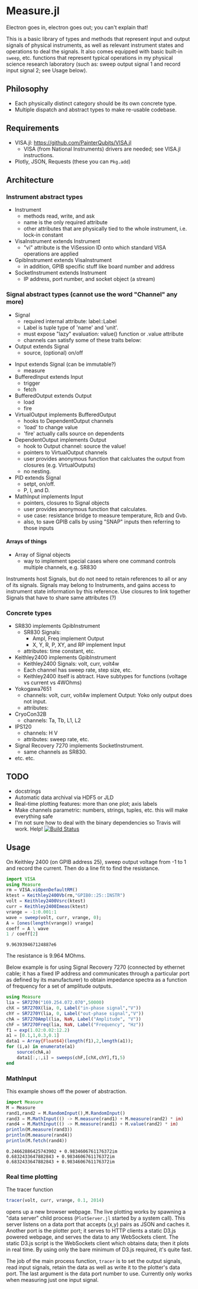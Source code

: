# Measure.jl

Electron goes in, electron goes out; you can't explain that!
<!-- I was getting tired of using tables of function names in Igor Pro (which make the instrument calls) to be looked up by the sweep code. -->
This is a basic library of types and methods that represent input and output signals of physical instruments, as well as relevant instrument states and operations to deal the signals. It also comes equipped with basic built-in `sweep`, etc. functions that represent typical operations in my physical science research laboratory (such as: sweep output signal 1 and record input signal 2; see Usage below).

## Philosophy

* Each physically distinct category should be its own concrete type.
* Multiple dispatch and abstract types to make re-usable codebase.

## Requirements

* VISA.jl: https://github.com/PainterQubits/VISA.jl
	* VISA (from National Instruments) drivers are needed; see VISA.jl instructions.
* Plotly, JSON, Requests (these you can `Pkg.add`)

## Architecture

### Instrument abstract types
* Instrument
	* methods read, write, and ask
	* name is the only required attribute
	* other attributes that are physically tied to the whole instrument, i.e. lock-in constant
* VisaInstrument extends Instrument
	* "vi" attribute is the ViSession ID onto which standard VISA operations are applied
* GpibInstrument extends VisaInstrument
	* in addition, GPIB specific stuff like board number and address
* SocketInstrument extends Instrument
	* IP address, port number, and socket object (a stream)

### Signal abstract types (cannot use the word "Channel" any more)
* Signal
	* required internal attribute: label::Label
	* Label is tuple type of 'name' and 'unit'.
	* must expose "lazy" evaluation: value() function or .value attribute
	* channels can satisfy some of these traits below:
* Output extends Signal
	* source, (optional) on/off
<!--	* iterable! Just output those things one at a time!-->
* Input extends Signal (can be immutable?)
	* measure
* BufferedInput extends Input
	* trigger
	* fetch
* BufferedOutput extends Output
	* load
	* fire
* VirtualOutput implements BufferedOutput
	* hooks to DependentOutput channels
	* 'load' to change value
	* 'fire' actually calls source on dependents
* DependentOutput implements Output
	* hook to Output channel: source the value!
	* pointers to VirtualOutput channels
	* user provides anonymous function that calcluates the output from closures (e.g. VirtualOutputs)
	* no nesting.
* PID extends Signal
	* setpt, on/off.
	* P, I, and D.
* MathInput implements Input
	* pointers, closures to Signal objects
	* user provides anonymous function that calculates.
	* use case: resistance bridge to measure temperature, Rcb and Gvb.
	* also, to save GPIB calls by using "SNAP" inputs then referring to those inputs

#### Arrays of things
* Array of Signal objects
	* way to implement special cases where one command controls multiple channels, e.g. SR830

Instruments host Signals, but do not need to retain references to all or any of its signals. Signals may belong to Instruments, and gains access to instrument state information by this reference.
Use closures to link together Signals that have to share same attributes (?)

### Concrete types
* SR830 implements GpibInstrument
	* SR830 Signals:
		* Ampl, Freq implement Output
		* X, Y, R, P, XY, and RP implement Input
	* attributes: time constant, etc.
* Keithley2400 implements GpibInstrument
	* Keithley2400 Signals: volt, curr, volt4w
	* Each channel has sweep rate, step size, etc.
	* Keithley2400 itself is abtract. Have subtypes for functions (voltage vs current vs 4WOhms)
* Yokogawa7651
	* channels: volt, curr, volt4w implement Output: Yoko only output does not input.
	* attributes:
* CryoCon32B
	* channels: Ta, Tb, L1, L2
* IPS120
	* channels: H V
	* attributes: sweep rate, etc.
* Signal Recovery 7270 implements SocketInstrument.
	* same channels as SR830.
* etc. etc.

## TODO

* docstrings
* Automatic data archival via HDF5 or JLD
* Real-time plotting features: more than one plot; axis labels
* Make channels parametric: numbers, strings, tuples, etc. this will make everything safe
* I'm not sure how to deal with the binary dependencies so Travis will work. Help! [![Build Status](https://travis-ci.org/menyoung/Measure.jl.svg?branch=master)](https://travis-ci.org/menyoung/Measure.jl)

## Usage

On Keithley 2400 (on GPIB address 25), sweep output voltage from -1 to 1 and record the current. Then do a line fit to find the resistance.
```julia
import VISA
using Measure
rm = VISA.viOpenDefaultRM()
ktest = Keithley2400Vb(rm,"GPIB0::25::INSTR")
volt = Keithley2400Vsrc(ktest)
curr = Keithley2400Imeas(ktest)
vrange = -1:0.001:1
wave = sweep(volt, curr, vrange, 0);
A = [ones(length(vrange)) vrange]
coeff = A \ wave
1 / coeff[2]
```

```
9.963939467124887e6
```
The resistance is 9.964 MOhms.

Below example is for using Signal Recovery 7270 (connected by ethernet cable; it has a fixed IP address and communicates through a particular port as defined by its manufacturer) to obtain impedance spectra as a function of frequency for a set of amplitude outputs.

```julia
using Measure
lia = SR7270("169.254.072.070",50000)
chX = SR7270X(lia, 0, Label("in-phase signal","V"))
chY = SR7270Y(lia, 0, Label("out-phase signal","V"))
chA = SR7270Ampl(lia, NaN, Label("Amplitude", "V"))
chF = SR7270Freq(lia, NaN, Label("Frequency", "Hz"))
f1 = exp(1.02:0.02:12.2)
a1 = [0.1,1,0.3,0.1]
data1 = Array{Float64}(length(f1),2,length(a1));
for (i,a) in enumerate(a1)
    source(chA,a)
    data1[:,:,i] = sweeps(chF,[chX,chY],f1,5)
end
```

### MathInput
This example shows off the power of abstraction.
```julia
import Measure
M = Measure
rand1,rand2 = M.RandomInput(),M.RandomInput()
rand3 = M.MathInput(() -> M.measure(rand1) + M.measure(rand2) * im)
rand4 = M.MathInput(() -> M.measure(rand1) + M.value(rand2) * im)
println(M.measure(rand3))
println(M.measure(rand4))
println(M.fetch(rand4))
```
```
0.24662886425743902 + 0.9834606761176372im
0.6832433647882843 + 0.9834606761176372im
0.6832433647882843 + 0.9834606761176372im
```

### Real time plotting

The tracer function
```julia
tracer(volt, curr, vrange, 0.1, 2014)
```
opens up a new browser webpage.
The live plotting works by spawning a "data server"
child process (`PlotServer.jl` started by a system call).
This server listens on a data port that accepts
(x,y) pairs as JSON and caches it.
Another port is the plotter port; it serves to HTTP clients
a static D3.js powered webpage, and serves the data
to any WebSockets client.
The static D3.js script is the WebSockets client
which obtains data; then it plots in real time.
By using only the bare minimum of D3.js required,
it's quite fast.

The job of the main process function, `tracer` is
to set the output signals, read input signals,
retain the data as well as write it to the plotter's
data port.
The last argument is the data port number to use.
Currently only works when measuring just one input signal.

<!--
### Streamer (uses Plotly)
```julia
import Measure
const M = Measure
...
wave = M.stream(volt, curr, vrange, 0.5, "streamingapitokenhere");
```
opens a new plot (need Plotly.jl set up on your computer)
-->
